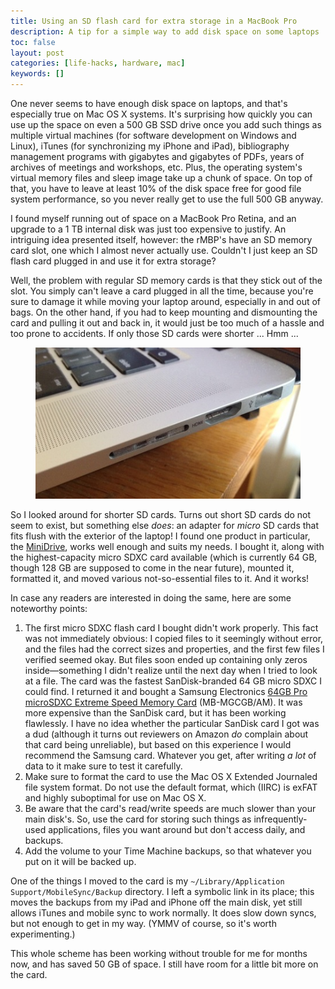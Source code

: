 ```yaml
---
title: Using an SD flash card for extra storage in a MacBook Pro
description: A tip for a simple way to add disk space on some laptops
toc: false
layout: post
categories: [life-hacks, hardware, mac]
keywords: []
---
```


One never seems to have enough disk space on laptops, and that's especially true on Mac OS X systems.  It's surprising how quickly you can use up the space on even a 500 GB SSD drive once you add such things as multiple virtual machines (for software development on Windows and Linux), iTunes (for synchronizing my iPhone and iPad), bibliography management programs with gigabytes and gigabytes of PDFs, years of archives of meetings and workshops, etc.  Plus, the operating system's virtual memory files and sleep image take up a chunk of space.  On top of that, you have to leave at least 10% of the disk space free for good file system performance, so you never really get to use the full 500 GB anyway.

I found myself running out of space on a MacBook Pro Retina, and an upgrade to a 1 TB internal disk was just too expensive to justify.  An intriguing idea presented itself, however: the rMBP's have an SD memory card slot, one which I almost never actually use.  Couldn't I just keep an SD flash card plugged in and use it for extra storage?

Well, the problem with regular SD memory cards is that they stick out of the slot.  You simply can't leave a card plugged in all the time, because you're sure to damage it while moving your laptop around, especially in and out of bags.  On the other hand, if you had to keep mounting and dismounting the card and pulling it out and back in, it would just be too much of a hassle and too prone to accidents.  If only those SD cards were shorter ...  Hmm ...

<figure class="float-right width-33">
  <img src="/images/macbook-pro-side.jpg"/>
</figure>

So I looked around for shorter SD cards.   Turns out short SD cards do not seem to exist, but something else *does*: an adapter for _micro_ SD cards that fits flush with the exterior of the laptop!  I found one product in particular, the [MiniDrive](https://www.theminidrive.com), works well enough and suits my needs.  I bought it, along with the highest-capacity micro SDXC card available (which is currently 64 GB, though 128 GB are supposed to come in the near future), mounted it, formatted it, and moved various not-so-essential files to it. And it works!

In case any readers are interested in doing the same, here are some noteworthy points:

1. The first micro SDXC flash card I bought didn't work properly.  This fact was not immediately obvious: I copied files to it seemingly without error, and the files had the correct sizes and properties, and the first few files I verified seemed okay.  But files soon ended up containing only zeros inside—something I didn't realize until the next day when I tried to look at a file.  The card was the fastest SanDisk-branded 64 GB micro SDXC I could find.  I returned it and bought a Samsung Electronics [64GB Pro microSDXC Extreme Speed Memory Card](http://www.samsung.com/uk/consumer/memory-cards-hdd-odd/memory-cards-accessories/micro-sdhc-pro/MB-MGCGB/EU) (MB-MGCGB/AM).  It was more expensive than the SanDisk card, but it has been working flawlessly. I have no idea whether the particular SanDisk card I got was a dud (although it turns out reviewers on Amazon *do* complain about that card being unreliable), but based on this experience I would recommend the Samsung card. Whatever you get, after writing *a lot* of data to it make sure to test it carefully.
2. Make sure to format the card to use the Mac OS X Extended Journaled file system format.  Do not use the default format, which (IIRC) is exFAT and highly suboptimal for use on Mac OS X. 
3. Be aware that the card's read/write speeds are much slower than your main disk's. So, use the card for storing such things as infrequently-used applications, files you want around but don't access daily, and backups.
4. Add the volume to your Time Machine backups, so that whatever you put on it will be backed up.

One of the things I moved to the card is my `~/Library/Application Support/MobileSync/Backup` directory. I left a symbolic link in its place; this moves the backups from my iPad and iPhone off the main disk, yet still allows iTunes and mobile sync to work normally.  It does slow down syncs, but not enough to get in my way.  (YMMV of course, so it's worth experimenting.)

This whole scheme has been working without trouble for me for months now, and has saved 50 GB of space.  I still have room for a little bit more on the card.
